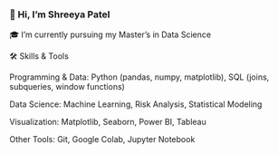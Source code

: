 ### 👋 Hi, I’m Shreeya Patel 

🎓 I’m currently pursuing my Master’s in Data Science

🛠️ Skills & Tools

Programming & Data: Python (pandas, numpy, matplotlib), SQL (joins, subqueries, window functions)

Data Science: Machine Learning, Risk Analysis, Statistical Modeling

Visualization: Matplotlib, Seaborn, Power BI, Tableau

Other Tools: Git, Google Colab, Jupyter Notebook
 

<!--
**shreeyaptl/shreeyaptl** is a ✨ _special_ ✨ repository because its `README.md` (this file) appears on your GitHub profile.

Here are some ideas to get you started:

-->
